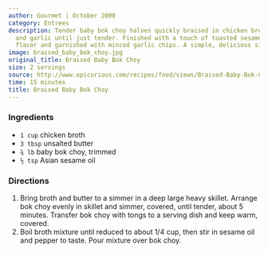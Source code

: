 ```yaml
---
author: Gourmet | October 2000
category: Entrees
description: Tender baby bok choy halves quickly braised in chicken broth with butter
  and garlic until just tender. Finished with a touch of toasted sesame oil for nutty
  flavor and garnished with minced garlic chips. A simple, delicious side dish.
image: braised_baby_bok_choy.jpg
original_title: Braised Baby Bok Choy
size: 2 servings
source: http://www.epicurious.com/recipes/food/views/Braised-Baby-Bok-Choy-103970
time: 15 minutes
title: Braised Baby Bok Choy
---
```

### Ingredients

* `1 cup` chicken broth
* `3 tbsp` unsalted butter
* `¾ lb` baby bok choy, trimmed
* `½ tsp` Asian sesame oil

### Directions

1. Bring broth and butter to a simmer in a deep large heavy skillet. Arrange bok choy evenly in skillet and simmer, covered, until tender, about 5 minutes. Transfer bok choy with tongs to a serving dish and keep warm, covered.
2. Boil broth mixture until reduced to about 1/4 cup, then stir in sesame oil and pepper to taste. Pour mixture over bok choy.